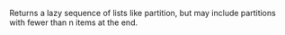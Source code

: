   Returns a lazy sequence of lists like partition, but may include
  partitions with fewer than n items at the end.